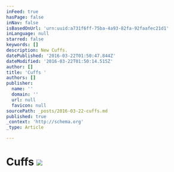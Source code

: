 ```yaml
---
inFeed: true
hasPage: false
inNav: false
isBasedOnUrl: 'urn:uuid:a731f6ff-75ba-4a93-82fa-92faafec21d1'
inLanguage: null
starred: false
keywords: []
description: New Cuffs.
datePublished: '2016-03-22T01:50:47.844Z'
dateModified: '2016-03-22T01:50:14.515Z'
author: []
title: 'Cuffs '
authors: []
publisher:
  name: ''
  domain: ''
  url: null
  favicon: null
sourcePath: _posts/2016-03-22-cuffs.md
published: true
_context: 'http://schema.org'
_type: Article

---
```

# Cuffs ![](https://the-grid-user-content.s3-us-west-2.amazonaws.com/08795774-46d9-409f-8351-14e9fb969e43.png)